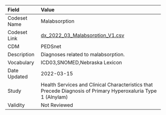 |Field        |Value                                                                                                         |
|:------------|:-------------------------------------------------------------------------------------------------------------|
|Codeset Name |Malabsorption                                                                                                 |
|Codeset Link |[dx_2022_03_Malabsorption_V1.csv](https://github.com/PEDSnet/Variable-Dictionary/blob/main/conditions/dx_2022_03_Malabsorption_V1.csv.csv)|
|CDM          |PEDSnet                                                                                                       |
|Description  |Diagnoses related to malabsorption.                                                                           |
|Vocabulary   |ICD03,SNOMED,Nebraska Lexicon                                                                                 |
|Date Updated |2022-03-15                                                                                                    |
|Study        |Health Services and Clinical Characteristics that Precede Diagnosis of Primary Hyperoxaluria Type 1 (Alnylam) |
|Validity     |Not Reviewed                                                                                                  |
